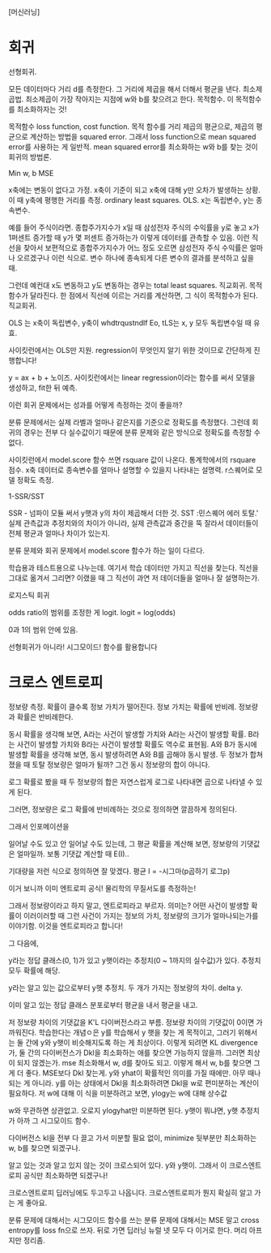 [머신러닝]

# 회귀



선형회귀. 

모든 데이터마다 거리 d를 측정한다. 그 거리에 제곱을 해서 더해서 평균을 낸다. 최소제곱법. 최소제곱이 가장 작아지는 지점에 w와 b를 찾으려고 한다. 목적함수. 이 목적함수를 최소화하자는 것!

 목적함수 loss function, cost function. 목적 함수를 거리 제곱의 평균으로, 제곱의 평균으로 계산하는 방법을 squared error. 그래서 loss function으로 mean squared error를 사용하는 게 일반적. mean  squared error를 최소화하는 w와 b를 찾는 것이 회귀의 방법론.

 Min w, b MSE



 x축에는 변동이 없다고 가정. x축이 기준이 되고 x축에 대해 y만 오차가 발생하는 상황. 이 때 y축에 평행한 거리를 측정. ordinary least squares. OLS. x는 독립변수, y는 종속변수. 

  예를 들어 주식이라면. 종합주가지수가 x일 때 삼성전자 주식의 수익률을 y로 놓고 x가 1퍼센트 증가할 때 y가 몇 퍼센트 증가하는가 이렇게 데이터를 관측할 수 있음. 이런 직선을 찾아서 보편적으로 종합주가지수가 어느 정도 오르면 삼성전자 주식 수익률은 얼마나 오르겠구나 이런 식으로. 변수 하나에 종속되게 다른 변수의 결과를 분석하고 싶을 때.

 

 그런데 예컨대 x도 변동하고 y도 변동하는 경우는 total least squares. 직교회귀. 목적함수가 달라진다. 한 점에서 직선에 이르는 거리를 계산하면, 그 식이 목적함수가 된다. 직교회귀.



 OLS 는 x축이 독립변수, y축이 whdtrqustndlf Eo, tLS는 x, y 모두 독립변수일 때 유효.





 사이킷런에서는 OLS만 지원. regression이 무엇인지 알기 위한 것이므로 간단하게 진행합니다!



 y = ax + b + 노이즈. 사이킷런에서는 linear regression이라는 함수를 써서 모델을 생성하고, fit한 뒤 예측.



 이런 회귀 문제에서는 성과를 어떻게 측정하는 것이 좋을까?

 분류 문제에서는 실제 라벨과 얼마나 같은지를 기준으로 정확도를 측정했다. 그런데 회귀의 경우는 전부 다 실수값이기 때문에 분류 문제와 같은 방식으로 정확도를 측정할 수 없다.

 

 사이킷런에서 model.score 함수 쓰면 rsquare 값이 나온다. 통계학에서의 rsquare 점수. x축 데이터로 종속변수를 얼마나 설명할 수 있을지 나타내는 설명력. r스퀘어로 모델 정확도 측정.



1-SSR/SST

SSR - 넘파이 모듈 써서 y햇과 y의 차이 제곱해서 더한 것. SST :민스퀘어 에러 토탈.' 실제 관측값과 추정치와의 차이가 아니라, 실제 관측값과 중간을 뚝 잘라서 데이터들이 전체 평균과 얼마나 차이가 있는지. 



 분류 문제와 회귀 문제에서 model.score 함수가 하는 일이 다르다.



 학습용과 테스트용으로 나누는데. 여기서 학습 데이터만 가지고 직선을 찾는다. 직선을 그대로 옮겨서 그리면? 이랬을 때 그 직선이 과연 저 데이더들을 얼마나 잘 설명하는가.





로지스틱 회귀



 odds ratio의 범위를 조정한 게 logit. logit = log(odds)

 0과 1의 범위 안에 있음.





 선형회귀가 아니라! 시그모이드! 함수를 활용합니다



# 크로스 엔트로피



 정보량 측정. 확률이 클수록 정보 가치가 떨어진다. 정보 가치는 확률에 반비례. 정보량과 확률은 반비례한다. 



 동시 확률을 생각해 보면, A라는 사건이 발생할 가치와 A라는 사건이 발생할 확률. B라는 사건이 발생할 가치와 B라는 사건이 발생할 확률도 역수로 표현됨. A와 B가 동시에 발생할 확률을 생각해 보면, 동시 발생하려면 A와 B를 곱해야 동시 발생. 두 정보가 합쳐졌을 때 토탈 정보량은 얼마가 될까? 그건 동시 정보량의 합이 아니다.



 로그 확률로 봤을 때 두 정보량의 합은 자연스럽게 로그로 나타내면 곱으로 나타낼 수 있게 된다.

 그러면, 정보량은 로그 확률에 반비례하는 것으로 정의하면 깔끔하게 정의된다.

그래서 인포메이션을 



 일어날 수도 있고 안 일어날 수도 있는데, 그 평균 확률을 계산해 보면, 정보량의 기댓값은 얼마일까. 보통 기댓값 계산할 때 E(I)..



 기대량을 저런 식으로 정의하면 잘 맞겠다. 평균 I = -시그마(p곱하기 로그p)

 이거 보니까 이미 엔트로피 공식! 물리학의 무질서도를 측정하는! 

 그래서 정보량이라고 하지 말고, 엔트로피라고 부르자. 의미는? 어떤 사건이 발생할 확률이 이러이러할 때 그런 사건이 가지는 정보의 가치, 정보량의 크기가 얼마나되는가를 이야기함. 이것을 엔트로피라고 합니다!



 그 다음에,

y라는 정답 클래스(0, 1)가 있고 y햇이라는 추정치(0 ~ 1까지의 실수값)가 있다. 추정치 모두 확률에 해당. 

 y라는 알고 있는 값으로부터 y햇 추정치. 두 개가 가지는 정보량의 차이. delta y. 

이미 알고 있는 정답 클래스 분포로부터 평균을 내서 평균을 내고. 



 저 정보량 차이의 기댓값을 K'L 다이버전스라고 부름. 정보량 차이의 기댓값이 0이면 가까워진다. 학습한다는 개념ㅇ은 y를 학습해서 y 햇을 찾는 게 목적이고, 그러기 위해서는 둘 간에 y와 y햇이 비슷해지도록 하는 게 최상이다. 이렇게 되려면 KL divergence가, 둘 간의 다이버전스가 Dkl을 최소화하는 애를 찾으면 가능하지 않을까. 그러면 최상이 되지 않겠는가. mse 최소화해서 w, d를 찾아도 되고. 이렇게 해서 w, b를 찾으면 그게 더 좋다. MSE보다 Dkl 찾는게. y와 yhat이 확률적인 의미를 가질 때에만. 아무 때나 되는 게 아니라. y를 아는 상태에서 Dkl을 최소화하려면 Dkl을 w로 편미분하는 계산이 필요하다. 저 w에 대해 이 식을 미분하려고 보면, ylogy는 w에 대해 상수값



w와 무관하면 상관없고. 오로지 ylogyhat만 미분하면 된다. y햇이 뭐냐면, y햇 추정치가 아까 그 시그모이드 함수. 

 다이버전스 kl을 전부 다 끌고 가서 미분할 필요 없이, minimize 뒷부분만 최소화하는 w, b를 찾으면 되겠구나.

 알고 있는 것과 알고 있지 않는 것이 크로스되어 있다. y와 y햇이. 그래서 이 크로스엔트로피 공식만 최소화하면 되겠구나! 





 크로스엔트로피 딥러닝에도 두고두고 나옵니다. 크로스엔트로피가 뭔지 확실히 알고 가는 게 좋아요.



 분류 문제에 대해서는 시그모이드 함수를 쓰는 분류 문제에 대해서는 MSE 말고 cross entropy를 loss fn으로 쓰자. 뒤로 가면 딥러닝 뉴럴 넷 모두 다 이거로 한다. 머리 아프지만 정리좀.
